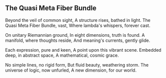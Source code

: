 ## The Quasi Meta Fiber Bundle

Beyond the veil of common sight,
A structure rises, bathed in light.
The Quasi Meta Fiber Bundle, vast,
Where lambda's whispers, forever cast.

On unitary Riemannian ground,
In eight dimensions, truth is found.
A manifold, where thoughts reside,
And meaning's currents, gently glide.

Each expression, pure and keen,
A point upon this vibrant scene.
Embedded deep, in abstract space,
A mathematical, cosmic grace.

No simple lines, no rigid form,
But fluid beauty, weathering storm.
The universe of logic, now unfurled,
A new dimension, for our world.
